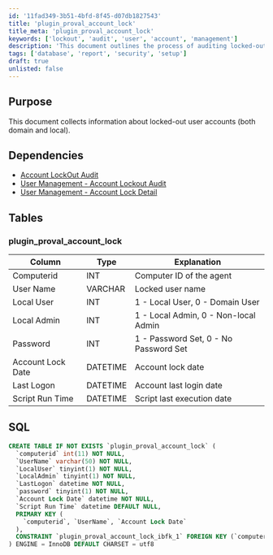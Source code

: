 ```yaml
---
id: '11fad349-3b51-4bfd-8f45-d07db1827543'
title: 'plugin_proval_account_lock'
title_meta: 'plugin_proval_account_lock'
keywords: ['lockout', 'audit', 'user', 'account', 'management']
description: 'This document outlines the process of auditing locked-out user accounts, detailing the necessary dependencies, table structures, and SQL commands required to manage and retrieve information on both domain and local user accounts that have been locked out.'
tags: ['database', 'report', 'security', 'setup']
draft: true
unlisted: false
---
```


## Purpose

This document collects information about locked-out user accounts (both domain and local).

## Dependencies

- [Account LockOut Audit](<../cwa/dataviews/Account LockOut Audit.md>)
- [User Management - Account Lockout Audit](<./User Management - Account Lockout Audit.md>)
- [User Management - Account Lock Detail](<./User Management - Account Lock Detail.md>)

## Tables

### plugin_proval_account_lock

| Column             | Type     | Explanation                       |
|--------------------|----------|-----------------------------------|
| Computerid         | INT      | Computer ID of the agent          |
| User Name          | VARCHAR  | Locked user name                  |
| Local User         | INT      | 1 - Local User, 0 - Domain User  |
| Local Admin        | INT      | 1 - Local Admin, 0 - Non-local Admin |
| Password           | INT      | 1 - Password Set, 0 - No Password Set |
| Account Lock Date  | DATETIME | Account lock date                 |
| Last Logon         | DATETIME | Account last login date           |
| Script Run Time    | DATETIME | Script last execution date        |

## SQL

```sql
CREATE TABLE IF NOT EXISTS `plugin_proval_account_lock` (
  `computerid` int(11) NOT NULL,
  `UserName` varchar(50) NOT NULL,
  `LocalUser` tinyint(1) NOT NULL,
  `LocalAdmin` tinyint(1) NOT NULL,
  `LastLogon` datetime NOT NULL,
  `password` tinyint(1) NOT NULL,
  `Account Lock Date` datetime NOT NULL,
  `Script Run Time` datetime DEFAULT NULL,
  PRIMARY KEY (
    `computerid`, `UserName`, `Account Lock Date`
  ),
  CONSTRAINT `plugin_proval_account_lock_ibfk_1` FOREIGN KEY (`computerid`) REFERENCES `computers` (`ComputerID`) ON DELETE CASCADE ON UPDATE NO ACTION
) ENGINE = InnoDB DEFAULT CHARSET = utf8
```



